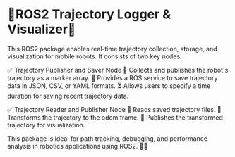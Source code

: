 # 🚀ROS2 Trajectory Logger & Visualizer📍
This ROS2 package enables real-time trajectory collection, storage, and visualization for mobile robots. It consists of two key nodes:

✅ Trajectory Publisher and Saver Node
    📝 Collects and publishes the robot's trajectory as a marker array.
    💾 Provides a ROS service to save trajectory data in JSON, CSV, or YAML formats.
    ⏳ Allows users to specify a time duration for saving recent trajectory data.

✅ Trajectory Reader and Publisher Node
    📂 Reads saved trajectory files.
    🔄 Transforms the trajectory to the odom frame.
    📡 Publishes the transformed trajectory for visualization.

This package is ideal for path tracking, debugging, and performance analysis in robotics applications using ROS2. 🤖✨

